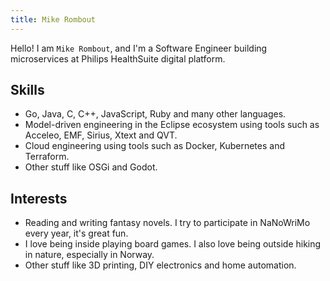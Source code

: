 ```yaml
---
title: Mike Rombout
---
```


Hello! I am `Mike Rombout`, and I'm a Software Engineer building microservices at Philips HealthSuite digital platform.

## Skills

* Go, Java, C, C++, JavaScript, Ruby and many other languages.
* Model-driven engineering in the Eclipse ecosystem using tools such as Acceleo, EMF, Sirius, Xtext and QVT.
* Cloud engineering using tools such as Docker, Kubernetes and Terraform.
* Other stuff like OSGi and Godot.

## Interests

* Reading and writing fantasy novels. I try to participate in NaNoWriMo every year, it's great fun.
* I love being inside playing board games. I also love being outside hiking in nature, especially in Norway.
* Other stuff like 3D printing, DIY electronics and home automation.
